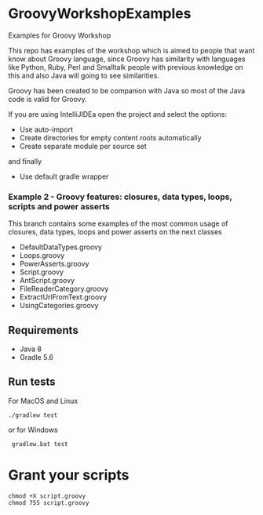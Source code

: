 # GroovyWorkshopExamples
Examples for Groovy Workshop

This repo has examples of the workshop which is aimed to people that want know about Groovy language,
since Groovy has similarity with languages like Python, Ruby, Perl and Smalltalk
people with previous knowledge on this and also Java will going to see similarities.

Groovy has been created to be companion with Java so most of the Java code is valid for Groovy.

If you are using IntelliJIDEa open the project and select the options:

- Use auto-import
- Create directories for empty content roots automatically
- Create separate module per source set

and finally

- Use default gradle wrapper

### Example 2 - Groovy features: closures, data types, loops, scripts and power asserts

This branch contains some examples of the most common usage of
closures, data types, loops and power asserts on the next classes

- DefaultDataTypes.groovy
- Loops.groovy
- PowerAsserts.groovy
- Script.groovy
- AntScript.groovy
- FileReaderCategory.groovy
- ExtractUrlFromText.groovy
- UsingCategories.groovy

## Requirements

- Java 8
- Gradle 5.6

## Run tests

For MacOS and Linux

`` ./gradlew test ``  

or for Windows

`` gradlew.bat test``

# Grant your scripts

```
chmod +X script.groovy
chmod 755 script.groovy
```

